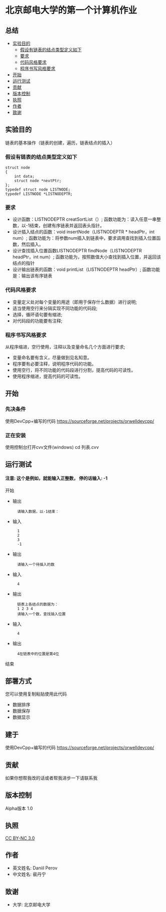 # 北京邮电大学的第一个计算机作业

## 总结

  - [实验目的](#实验目的)
  	- [假设有链表的结点类型定义如下](#假设有链表的结点类型定义如下)
  	- [要求](#要求)
  	- [代码风格要求](#代码风格要求)
  	- [程序书写风格要求](#程序书写风格要求)
  - [开始](#开始)
  - [运行测试](#运行测试)
  - [贡献](#贡献)
  - [版本控制](#版本控制)
  - [执照](#执照)
  - [作者](#作者)
  - [致谢](#致谢)
  
## 实验目的

链表的基本操作（链表的创建，遍历，链表结点的插入）

### 假设有链表的结点类型定义如下

	struct node 
	{
		int data;
		struct node *nextPtr;
	};
	typedef struct node LISTNODE;
	typedef LISTNODE *LISTNODEPTR;

### 要求

- 设计函数：LISTNODEPTR creatSortList（）; 函数功能为：读入任意一串整数，以-1结束，创建有序链表并返回表头指针。
- 设计插入结点的函数：void insertNode（LISTNODEPTR * headPtr，int num）; 
函数功能为：将参数num插入到链表中，要求调用查找到插入位置函数，然后插入。
- 设计查找插入位置函数LISTNODEPTR findNode（LISTNODEPTR headPtr，int num）; 函数功能为，按照数值大小查找到插入位置，并返回该结点的指针
- 设计输出链表的函数：void printList（LISTNODEPTR headPtr）; 函数功能是：输出该有序链表

### 代码风格要求

- 变量定义处对每个变量的用途（即用于保存什么数据）进行说明; 
- 适当使用空行来分隔实现不同功能的代码段; 
- 选择，循环语句要有缩进; 
- 对代码段的功能要有注释;

### 程序书写风格要求
从程序缩进，空行使用，注释以及变量命名几个方面进行要求;
- 变量命名要有含义，尽量做到见名知意。
- 程序要有必要注释，说明程序代码的功能。
- 使用空行，将不同功能的代码段进行分割，提高代码的可读性。
- 使用程序缩进，提高代码的可读性。

## 开始
### 先决条件
使用DevCpp+编写的代码  https://sourceforge.net/projects/orwelldevcpp/

### 正在安装
使用控制台打开cvv文件(windows)
	cd 列表.cvv
	
## 运行测试

#### 注意: 这个是例如，就能输入正整数， 停的话输入: -1
开始
- 输出

		请输入数据，以-1结束：
	
- 输入

		1
		2
		3
		-1
		
- 输出

		请输入一个待插入的数
	
- 输入

		4

- 输出
	
		链表上各结点的数据为：
		1 2 3 4
		请输入一个数，查找插入位置
- 输入
	
		4

- 输出

		4在链表中的位置是第4位
结束

## 部署方式
您可以使用复制粘贴使用此代码
- 数据排序
- 数据保存
- 数据显示

## 建于
使用DevCpp+编写的代码  https://sourceforge.net/projects/orwelldevcpp/

## 贡献
如果你想帮我改的话或者帮我进步一下请联系我

## 版本控制
Alpha版本 1.0

## 执照
[CC BY-NC 3.0](https://creativecommons.org/licenses/by-nc/3.0/deed.en)

## 作者

- 英文姓名: Daniil Perov
- 中文姓名: 裴丹宁

## 致谢

- 大学: 北京邮电大学
